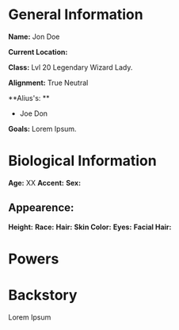 # General Information
**Name:** Jon Doe

**Current Location:**

**Class:** Lvl 20 Legendary Wizard Lady.

**Alignment:** True Neutral

**Alius's: **
- Joe Don

**Goals:** Lorem Ipsum.

# Biological Information
**Age:** XX
**Accent:**
**Sex:** 

## Appearence:
**Height:**
**Race:** 
**Hair:** 
**Skin Color:** 
**Eyes:**
**Facial Hair:** 

# Powers

# Backstory
Lorem Ipsum






